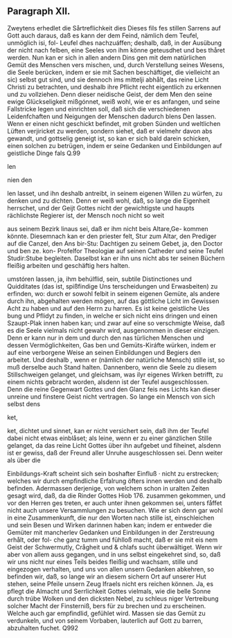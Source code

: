 
<!-- Seite 513 -->
Paragraph XII.
--------------

Zweytens erhedlet die Sårtreflichkeit dies Dieses fils fes stillen Sarrens auf Gott auch daraus, daß es kann der dem Feind, nämlich dem Teufel, unmöglich isi, fol- Leufel dhes nachzuáffen; deshalb, daß, in der Ausübung der nicht nach felben, eine Seeles von ihm könne geteusdhet und bes thåret werden. Nun kan er sich in allen andern Dins gen mit dem natürlichen Gemüt des Menschen vers mischen, und, durch Verstellung seines Wesens, die Seele berücken, indem er sie mit Sachen beschäftiget, die vielleicht an sic) selbst gut sind, und sie dennoch ims mittelji abhålt, das reine Licht Christi zu betrachten, und deshalb ihre Pflicht recht eigentlich zu erkennen und zu vollziehen. Denn dieser neidische Geist, der dem Men den seine ewige Glückseligkeit mißgónnet, weiß wohl, wie er es anfangen, und seine Fallstricke legen und einrichten soll, daß sich die verschiedenen Leidenfchaften und Neigungen der Menschen dadurch blens Den lassen. Wenn er einen nicht geschickt befindet, mit groben Sünden und weltlichen Lüften verjiricket zu werden, sondern siehet, daß er vielmehr davon abs gewandt, und gottselig geneigt ist, so kan er sich bald darein schicken, einen solchen zu betrügen, indem er seine Gedanken und Einbildungen auf geistliche Dinge fals Q.99

len

nien den
<!-- Seite 514 -->
len lasset, und ihn deshalb antreibt, in seinem eigenen Willen zu würfen, zu denken und zu dichten. Denn er weiß wohl, daß, so lange die Eigenheit herrschet, und der Geijt Gottes nicht der gewichtigste und haupts rächlichste Regierer ist, der Mensch noch nicht so weit

aus seinem Bezirk linaus sei, daß er ihm nicht beis Altare,Ge- kommen könnte. Diesemnach kan er den priester felt, Stur zum Altar, den Prediger auf die Canzel, den Ans bir-Stu: Dachtigen zu seinem Gebet, ja, den Doctor und ben ze. kon- Profelfor Theologiæ auf seinen Catheder und seine Teufel Studir:Stube begleiten. Daselbst kan er ihn uns nicht abs ter seinen Büchern fleißig arbeiten und geschäftig hers halten.

umstóren lassen, ja, ihm behúlflid, sein, subtile Distinctiones und Quidditates (das ist, spißfindige Uns terscheidungen und Erwasbeiten) zu erfinden, wo: durch er sowohl felbit in seinem eigenen Gemüte, als andere durch ihn, abgehalten werden mögen, auf das göttliche Licht im Gewissen Acht zu haben und auf den Herrn zu harren. Es ist keine geistliche Ues bung und Pflidyt zu finden, in welche er sich nicht eins dringen und einen Szaupt-Plak innen haben kan; und zwar auf eine so verschmigte Weise, daß es die Seele vielmals nicht gewahr wird, ausgenommen in dieser einzigen. Denn er kann nur in dem und durch den nas türlichen Menschen und dessen Vermöglichkeiten, Gas ben und Gemüts-Kiráfte würken, indem er auf eine verborgene Weise an seinen Einbildungen und Begiers den arbeitet. Und deshalb
, wenn er (nämlich der natürliche Mensch) stille ist, so muß derselbe auch Stand halten. Dannenbero, wenn die Seele zu diesem Stillschweigen gelanget, und gleichsam, was ilyr eigenes Wirken betrifft, zu einem nichts gebracht worden, alsdenn ist der Teufel ausgeschlossen. Denn die reine Gegenwart Gottes und den Glanz feis nes Lichts kan dieser unreine und finstere Geist nicht vertragen. So lange ein Mensch von sich selbst dens

ket,
<!-- Seite 515 -->
 ket, dichtet und sinnet, kan er nicht versichert sein,
daß ihm der Teufel dabei nicht etwas einblåset; als
leine, wenn er zu einer gänzlichen Stille gelanget,
da das reine Licht Gottes über ihn aufgebet und
fiheinet, alsdenn ist er gewiss, daß der Freund aller
Unruhe ausgeschlossen sei. Denn weiter als über die

  Einbildungs-Kraft scheint sich sein boshafter Einfluß
· nicht zu erstrecken; welches wir durch empfindliche
 Erfalrung öfters innen werden und deshalb befinden.
  Adermassen derjenige, von welchem schon in uralten
  Zeiten gesagt wird, daß, da die Rinder Gottes Hiob 176.
  zusammen gekommen, und vor den Herren ges
  treten, er auch unter ihnen gekommen sei, unters
  fåffet nicht auch unsere Versammlungen zu besuchen.
 Wie er sich denn gar wohl in eine Zusammenkunft,
  die nur den Worten nach stille ist, einschleichen und
  sein Besen und Wirken darinnen haben kan; indem
  er entweder die Gemüter mit mancherlev Gedanken
  und Einbildungen in der Zerstreuung erhålt, oder fol-
  che ganz tumm und fühlloß macht, daß er sie mit eis
 nem Geist der Schwermutly, Crågheit und & chlafs
  sucht überwältiget. Wenn wir aber von allem auss
  gegangen, und in uns selbst eingekehret sind, so, daß
  wir uns nicht nur eines Teils beides fleißig und
  wachsam, stille und eingezogen verhalten, und uns
  von allen unsern Gedanken abkehren, so befinden wir,
  daß, so lange wir an diesem sichern Ort auf unserer
  Hut stehen, seine Pfeile unsern Zeug Ifraels nicht ers
  reichen können. Ja, es pflegt die Almacht und
   Serrlichkeit Gottes vielmals, wie die belle Sonne
  durch trúbe Wolken und den dicksten Nebel, zu schleus
  niger Vertreibung solcher Macht der Finsterniß, bers
  für zu brechen und zu erscheinen. Welche auch gar
  empfindlid, gefühlet wird. Massen sie das Gemüt
  zu verdunkeln, und von seinem Vorbaben, lauterlich
  auf Gott zu barren, abzuhalten fuchet.
         Q992

